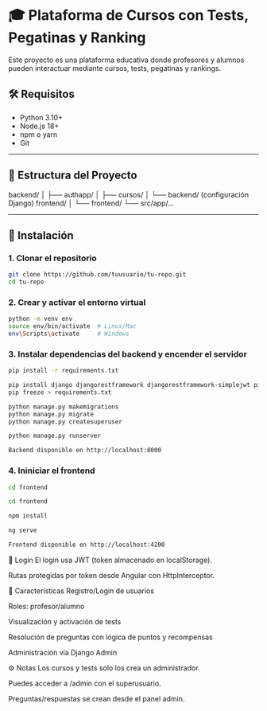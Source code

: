 # 🎓 Plataforma de Cursos con Tests, Pegatinas y Ranking

Este proyecto es una plataforma educativa donde profesores y alumnos pueden interactuar mediante cursos, tests, pegatinas y rankings.

## 🛠️ Requisitos

- Python 3.10+
- Node.js 18+
- npm o yarn
- Git

---

## 📁 Estructura del Proyecto

backend/
│ ├── authapp/
│ ├── cursos/
│ └── backend/ (configuración Django)
frontend/
│ └── frontend/
└── src/app/...


---

## 🚀 Instalación

### 1. Clonar el repositorio

```bash
git clone https://github.com/tuusuario/tu-repo.git
cd tu-repo
```
### 2. Crear y activar el entorno virtual
```bash
python -m venv env
source env/bin/activate  # Linux/Mac
env\Scripts\activate     # Windows
```
### 3. Instalar dependencias del backend y encender el servidor
```bash
pip install -r requirements.txt

pip install django djangorestframework djangorestframework-simplejwt pillow django-cors-headers
pip freeze > requirements.txt

python manage.py makemigrations
python manage.py migrate
python manage.py createsuperuser

python manage.py runserver

Backend disponible en http://localhost:8000
```
### 4. Ininiciar el frontend
```bash
cd frontend

cd frontend

npm install

ng serve

Frontend disponible en http://localhost:4200
```
🔐 Login
El login usa JWT (token almacenado en localStorage).

Rutas protegidas por token desde Angular con HttpInterceptor.

🧪 Características
Registro/Login de usuarios

Roles: profesor/alumno

Visualización y activación de tests

Resolución de preguntas con lógica de puntos y recompensas

Administración vía Django Admin

⚙️ Notas
Los cursos y tests solo los crea un administrador.

Puedes acceder a /admin con el superusuario.

Preguntas/respuestas se crean desde el panel admin.

